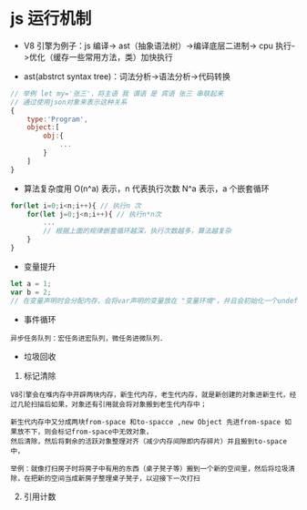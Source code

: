 # js 运行机制

- V8 引擎为例子：js 编译-> ast（抽象语法树）->编译底层二进制-> cpu 执行->优化（缓存一些常用方法，类）加快执行

- ast(abstrct syntax tree)：词法分析->语法分析->代码转换

```js
// 举例 let my='张三'，将主语 我 谓语 是 宾语 张三 串联起来
// 通过使用json对象来表示这种关系
{
    type:'Program',
    object:[
        obj:{
            ...
        }
    ]
}
```

- 算法复杂度用 O(n^a) 表示，n 代表执行次数 N^a 表示，a 个嵌套循环

```js
for(let i=0;i<n;i++){ // 执行n 次
    for(let j=0;j<n;i++){ // 执行n*n次
        ...
        // 根据上面的规律嵌套循环越深，执行次数越多，算法越复杂
    }
}
```

- 变量提升

```js
let a = 1;
var b = 2;
// 在变量声明时会分配内存，会将var声明的变量放在 "变量环境"，并且会初始化一个undefined let，const 声明的变量会存储在"词法环境"中，有一个自己的作用域，并且let 不会初始化值,如果你在let作用域外使用变量则会报错
```

- 事件循环

```
异步任务队列：宏任务进宏队列，微任务进微队列.

```

- 垃圾回收

1. 标记清除

```
V8引擎会在堆内存中开辟两块内存，新生代内存，老生代内存，就是新创建的对象进新生代，经过几轮扫描后如果，对象还有引用就会将对象搬到老生代内存中；

新生代内存中又分成两块from-space 和to-spacce ,new Object 先进from-space 如果放不下，则会标记from-space中无效对象，
然后清除，然后将剩余的活跃对象整理对齐（减少内存间隙即内存碎片）并且搬到to-space中，

举例：就像打扫房子时将房子中有用的东西（桌子凳子等）搬到一个新的空间里，然后将垃圾清除，在把新的空间当成新房子整理桌子凳子，以迎接下一次打扫

```

2. 引用计数
